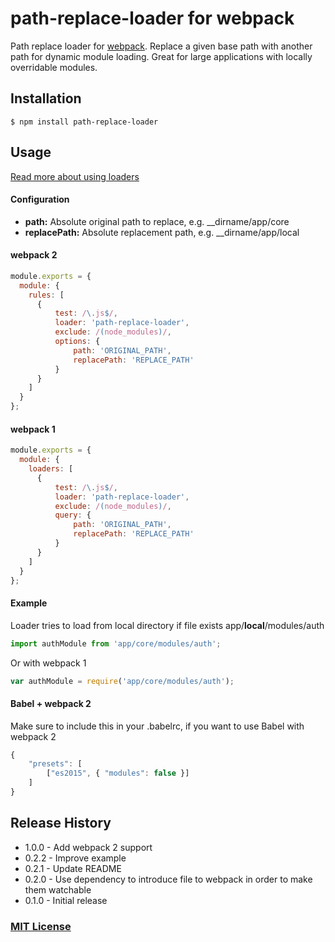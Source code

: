 # path-replace-loader for webpack

Path replace loader for [webpack](https://webpack.js.org/). Replace a given base path with another path for dynamic module loading. Great for large applications with locally overridable modules.

## Installation

`$ npm install path-replace-loader`

## Usage

[Read more about using loaders](https://webpack.js.org/configuration/module/#module-rules)

#### Configuration

- <b>path:</b> Absolute original path to replace, e.g. __dirname/app/core
- <b>replacePath:</b> Absolute replacement path, e.g. __dirname/app/local

#### webpack 2

``` js
module.exports = {
  module: {
    rules: [
      {
          test: /\.js$/,
          loader: 'path-replace-loader',
          exclude: /(node_modules)/,
          options: {
              path: 'ORIGINAL_PATH',
              replacePath: 'REPLACE_PATH'
          }
      }
    ]
  }
};
```

#### webpack 1

``` js
module.exports = {
  module: {
    loaders: [
      {
          test: /\.js$/,
          loader: 'path-replace-loader',
          exclude: /(node_modules)/,
          query: {
              path: 'ORIGINAL_PATH',
              replacePath: 'REPLACE_PATH'
          }
      }
    ]
  }
};
```

#### Example

Loader tries to load from local directory if file exists app/<b>local</b>/modules/auth

``` js
import authModule from 'app/core/modules/auth';
```

Or with webpack 1

``` js
var authModule = require('app/core/modules/auth');
```

#### Babel + webpack 2

Make sure to include this in your .babelrc, if you want to use Babel with webpack 2
``` js
{
    "presets": [
        ["es2015", { "modules": false }]
    ]
}
```


## Release History

- 1.0.0 - Add webpack 2 support
- 0.2.2 - Improve example
- 0.2.1 - Update README
- 0.2.0 - Use dependency to introduce file to webpack in order to make them watchable
- 0.1.0 - Initial release

### [MIT License](http://www.opensource.org/licenses/mit-license.php)
